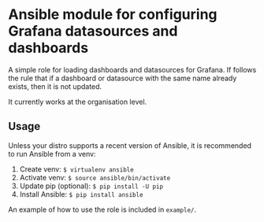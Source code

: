 Ansible module for configuring Grafana datasources and dashboards
=================================================================

A simple role for loading dashboards and datasources for
Grafana. If follows the rule that if a dashboard or datasource
with the same name already exists, then it is not updated. 

It currently works at the organisation level.

Usage
-----

Unless your distro supports a recent version of Ansible, it is
recommended to run Ansible from a venv:

1. Create venv: ```$ virtualenv ansible```
2. Activate venv: ```$ source ansible/bin/activate```
3. Update pip (optional): ```$ pip install -U pip```
4. Install Ansible: ```$ pip install ansible```

An example of how to use the role is included in ```example/```.
